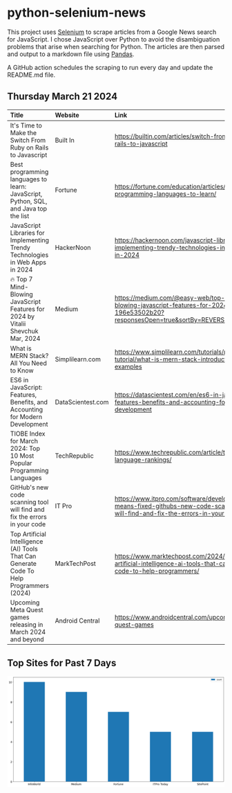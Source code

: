 # python-selenium-news

This project uses [Selenium](https://www.seleniumhq.org/) to scrape articles from a Google News search for JavaScript.
I chose JavaScript over Python to avoid the disambiguation problems that arise when searching for Python.
The articles are then parsed and output to a markdown file using [Pandas](https://pandas.pydata.org/).

A GitHub action schedules the scraping to run every day and update the README.md file.

## Thursday March 21 2024


| Title                                                                                    | Website           | Link                                                                                                                                  |
|:-----------------------------------------------------------------------------------------|:------------------|:--------------------------------------------------------------------------------------------------------------------------------------|
| It's Time to Make the Switch From Ruby on Rails to Javascript                            | Built In          | https://builtin.com/articles/switch-from-ruby-on-rails-to-javascript                                                                  |
| Best programming languages to learn: JavaScript, Python, SQL, and Java top the list      | Fortune           | https://fortune.com/education/articles/best-programming-languages-to-learn/                                                           |
| JavaScript Libraries for Implementing Trendy Technologies in Web Apps in 2024            | HackerNoon        | https://hackernoon.com/javascript-libraries-for-implementing-trendy-technologies-in-web-apps-in-2024                                  |
| 🔥 Top 7 Mind-Blowing JavaScript Features for 2024  by Vitalii Shevchuk  Mar, 2024        | Medium            | https://medium.com/@easy-web/top-7-mind-blowing-javascript-features-for-2024-196e53502b20?responsesOpen=true&sortBy=REVERSE_CHRON     |
| What is MERN Stack? All You Need to Know                                                 | Simplilearn.com   | https://www.simplilearn.com/tutorials/mongodb-tutorial/what-is-mern-stack-introduction-and-examples                                   |
| ES6 in JavaScript: Features, Benefits, and Accounting for Modern Development             | DataScientest.com | https://datascientest.com/en/es6-in-javascript-features-benefits-and-accounting-for-modern-development                                |
| TIOBE Index for March 2024: Top 10 Most Popular Programming Languages                    | TechRepublic      | https://www.techrepublic.com/article/tiobe-index-language-rankings/                                                                   |
| GitHub's new code scanning tool will find and fix the errors in your code                | IT Pro            | https://www.itpro.com/software/development/found-means-fixed-githubs-new-code-scanning-tool-will-find-and-fix-the-errors-in-your-code |
| Top Artificial Intelligence (AI) Tools That Can Generate Code To Help Programmers (2024) | MarkTechPost      | https://www.marktechpost.com/2024/03/14/top-artificial-intelligence-ai-tools-that-can-generate-code-to-help-programmers/              |
| Upcoming Meta Quest games releasing in March 2024 and beyond                             | Android Central   | https://www.androidcentral.com/upcoming-meta-quest-games                                                                              |
## Top Sites for Past 7 Days

![Graph of Top Sites](https://raw.githubusercontent.com/dan-mba/python-selenium-news/main/last-week.png)
